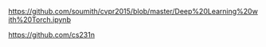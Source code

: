 https://github.com/soumith/cvpr2015/blob/master/Deep%20Learning%20with%20Torch.ipynb

https://github.com/cs231n
